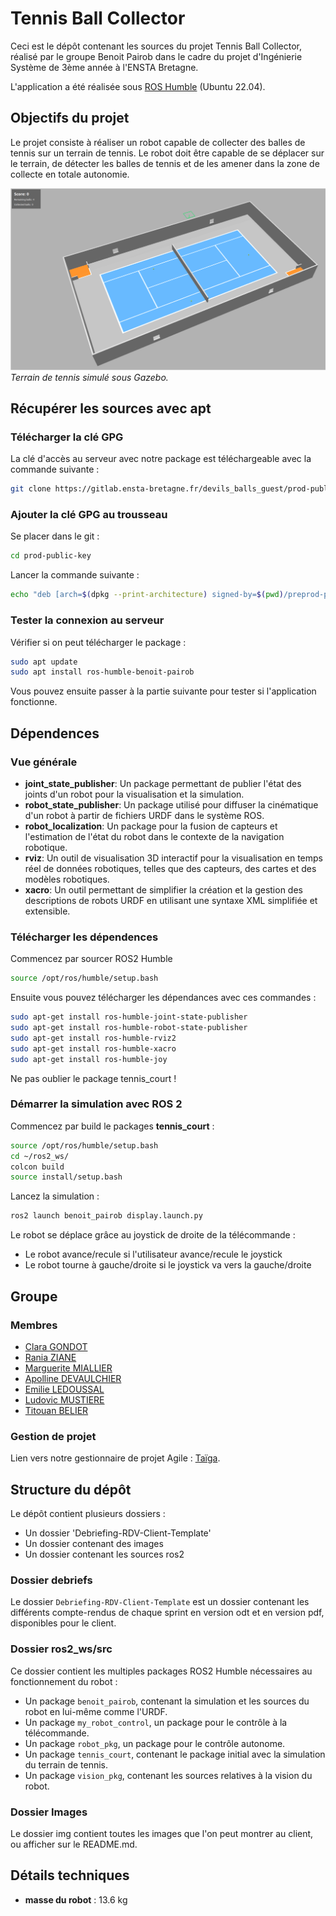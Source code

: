 # Tennis Ball Collector

Ceci est le dépôt contenant les sources du projet Tennis Ball Collector, réalisé par le groupe Benoit Pairob dans le cadre du projet d'Ingénierie Système de 3ème année à l'ENSTA Bretagne.

L'application a été réalisée sous [ROS Humble](https://docs.ros.org/en/humble/index.html) (Ubuntu 22.04).

## Objectifs du projet

Le projet consiste à réaliser un robot capable de collecter des balles de tennis sur un terrain de tennis. Le robot doit être capable de se déplacer sur le terrain, de détecter les balles de tennis et de les amener dans la zone de collecte en totale autonomie.

![Tennis court](./imgs/court.png)
*Terrain de tennis simulé sous Gazebo.*

## Récupérer les sources avec apt

### Télécharger la clé GPG 
La clé d'accès au serveur avec notre package est téléchargeable avec la commande suivante :
```bash
git clone https://gitlab.ensta-bretagne.fr/devils_balls_guest/prod-public-key.git
```

### Ajouter la clé GPG au trousseau
Se placer dans le git :
```bash
cd prod-public-key
```

Lancer la commande suivante :
```bash
echo "deb [arch=$(dpkg --print-architecture) signed-by=$(pwd)/preprod-public.gpg.key] http://172.19.48.50:8081/repository/supernana_preprod jammy main" | sudo tee /etc/apt/sources.list.d/benoit.list > /dev/null
```

### Tester la connexion au serveur
Vérifier si on peut télécharger le package :
```bash
sudo apt update 
sudo apt install ros-humble-benoit-pairob
```
Vous pouvez ensuite passer à la partie suivante pour tester si l'application fonctionne.

## Dépendences

### Vue générale

- **joint_state_publisher**: Un package permettant de publier l'état des joints d'un robot pour la visualisation et la simulation.
- **robot_state_publisher**: Un package utilisé pour diffuser la cinématique d'un robot à partir de fichiers URDF dans le système ROS.
- **robot_localization**: Un package pour la fusion de capteurs et l'estimation de l'état du robot dans le contexte de la navigation robotique.
- **rviz**: Un outil de visualisation 3D interactif pour la visualisation en temps réel de données robotiques, telles que des capteurs, des cartes et des modèles robotiques.
- **xacro**: Un outil permettant de simplifier la création et la gestion des descriptions de robots URDF en utilisant une syntaxe XML simplifiée et extensible.

### Télécharger les dépendences
Commencez par sourcer ROS2 Humble
```bash
source /opt/ros/humble/setup.bash
```

Ensuite vous pouvez télécharger les dépendances avec ces commandes :
```bash
sudo apt-get install ros-humble-joint-state-publisher
sudo apt-get install ros-humble-robot-state-publisher
sudo apt-get install ros-humble-rviz2
sudo apt-get install ros-humble-xacro
sudo apt-get install ros-humble-joy
```

Ne pas oublier le package tennis_court !

### Démarrer la simulation avec ROS 2

Commencez par build le packages **tennis_court** :

```bash
source /opt/ros/humble/setup.bash
cd ~/ros2_ws/
colcon build
source install/setup.bash
```

Lancez la simulation :

```bash
ros2 launch benoit_pairob display.launch.py
```

Le robot se déplace grâce au joystick de droite de la télécommande :

- Le robot avance/recule si l'utilisateur avance/recule le joystick
- Le robot tourne à gauche/droite si le joystick va vers la gauche/droite

## Groupe

### Membres

- [Clara GONDOT](mailto:clara.gondot@ensta-bretagne.org)
- [Rania ZIANE](mailto:rania.ziane@ensta-bretagne.org)
- [Marguerite MIALLIER](mailto:marguerite.miallier@ensta-bretagne.org)
- [Apolline DEVAULCHIER](mailto:apolline.de_vaulchier@ensta-bretagne.org)
- [Emilie LEDOUSSAL](mailto:emilie.ledoussal@ensta-bretagne.org)
- [Ludovic MUSTIERE](mailto:ludovic.mustiere@ensta-bretagne.org)
- [Titouan BELIER](mailto:titouan.belier@ensta-bretagne.org)

### Gestion de projet

Lien vers notre gestionnaire de projet Agile : [Taïga](https://tree.taiga.io/project/zianerania-benoit_pairob/timeline).

## Structure du dépôt

Le dépôt contient plusieurs dossiers :

- Un dossier 'Debriefing-RDV-Client-Template'
- Un dossier contenant des images
- Un dossier contenant les sources ros2

### Dossier debriefs

Le dossier `Debriefing-RDV-Client-Template` est un dossier contenant les différents compte-rendus de chaque sprint en version odt et en version pdf, disponibles pour le client.

### Dossier ros2_ws/src

Ce dossier contient les multiples packages ROS2 Humble nécessaires au fonctionnement du robot :

- Un package `benoit_pairob`, contenant la simulation et les sources du robot en lui-même comme l'URDF.
- Un package `my_robot_control`, un package pour le contrôle à la télécommande.
- Un package `robot_pkg`, un package pour le contrôle autonome.
- Un package `tennis_court`, contenant le package initial avec la simulation du terrain de tennis.
- Un package `vision_pkg`, contenant les sources relatives à la vision du robot.

### Dossier Images

Le dossier img contient toutes les images que l'on peut montrer au client, ou afficher sur le README.md.


## Détails techniques

* **masse du robot** : 13.6 kg
